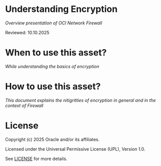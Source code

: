# Understanding Encryption
 
*Overview presentation of OCI Network Firewall*

Reviewed: 10.10.2025
 
# When to use this asset?
 
*While understanding the basics of encryption*
 
# How to use this asset?
 
*This document explains the nitigritties of encryption in general and in the context of Firewall*
 
# License

Copyright (c) 2025 Oracle and/or its affiliates.

Licensed under the Universal Permissive License (UPL), Version 1.0.

See [LICENSE](https://github.com/oracle-devrel/technology-engineering/blob/main/LICENSE) for more details.
